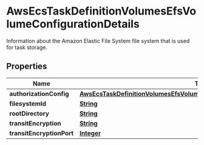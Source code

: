 

# AwsEcsTaskDefinitionVolumesEfsVolumeConfigurationDetails

Information about the Amazon Elastic File System file system that is used for task storage.

## Properties

| Name | Type | Description | Notes |
|------------ | ------------- | ------------- | -------------|
|**authorizationConfig** | [**AwsEcsTaskDefinitionVolumesEfsVolumeConfigurationDetailsAuthorizationConfig**](AwsEcsTaskDefinitionVolumesEfsVolumeConfigurationDetailsAuthorizationConfig.md) |  |  [optional] |
|**filesystemId** | [**String**](String.md) |  |  [optional] |
|**rootDirectory** | [**String**](String.md) |  |  [optional] |
|**transitEncryption** | [**String**](String.md) |  |  [optional] |
|**transitEncryptionPort** | [**Integer**](Integer.md) |  |  [optional] |



